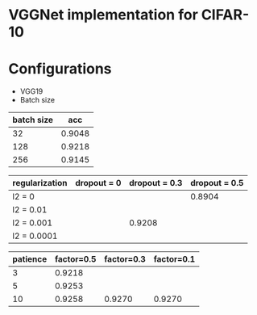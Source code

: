 # VGGNet implementation for CIFAR-10

# Configurations
- VGG19
- Batch size


| batch size  | acc | 
|------|---|
| 32  |  0.9048 |  
| 128  | 0.9218  |   
| 256  | 0.9145  |   



|   regularization    | dropout = 0 | dropout = 0.3 | dropout = 0.5 |
|-------------|-------------|---------------|---------------|
| l2 = 0      |             |               |     0.8904    |  
| l2 = 0.01   |             |               |               |  
| l2 = 0.001  |             |  0.9208       |               |   
| l2 = 0.0001 |             |               |               |

| patience | factor=0.5 | factor=0.3 | factor=0.1|
|------|---|---|---|
| 3  |  0.9218 |   |   |
| 5  |0.9253  |   |   |
| 10  |0.9258   | 0.9270   |  0.9270|

